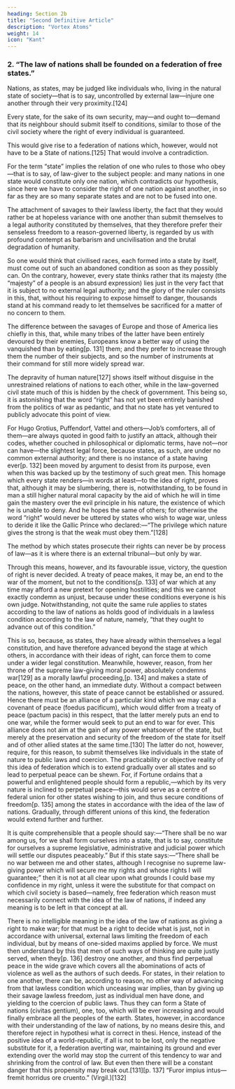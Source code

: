 ```yaml
---
heading: Section 2b
title: "Second Definitive Article" 
description: "Vortex Atoms"
weight: 14
icon: "Kant"
---
```




<!-- SECOND DEFINITIVE ARTICLE OF PERPETUAL PEACE -->

### 2. “The law of nations shall be founded on a federation of free states.”

Nations, as states, may be judged like individuals who, living in the natural state of society—that is to say, uncontrolled by external law—injure one another through their very proximity.[124] 

Every state, for the sake of its own security, may—and ought to—demand that its neighbour should submit itself to conditions, similar to those of the civil society where the right of every individual is guaranteed.

This would give rise to a federation of nations which, however, would not have to be a State of nations.[125] That would involve a contradiction. 

For the term “state” implies the relation of one who rules to those who obey—that is to say, of law-giver to the subject people: and many nations in one state would constitute only one nation, which contradicts our hypothesis, since here we have to consider the right of one nation against another, in so far as they are so many separate states and are not to be fused into one.

The attachment of savages to their lawless liberty, the fact that they would rather be at hopeless variance with one another than submit themselves to a legal authority constituted by themselves, that they therefore prefer their senseless freedom to a reason-governed liberty, is regarded by us with profound contempt as barbarism and uncivilisation and the brutal degradation of humanity. 

So one would think that civilised races, each formed into a state by itself, must come out of such an abandoned condition as soon as they possibly can. On the contrary, however, every state thinks rather that its majesty (the “majesty” of a people is an absurd expression) lies just in the very fact that it is subject to no external legal authority; and the glory of the ruler consists in this, that, without his requiring to expose himself to danger, thousands stand at his command ready to let themselves be sacrificed for a matter of no concern to them.

The difference between the savages of Europe and those of America lies chiefly in this, that, while many tribes of the latter have been entirely devoured by their enemies, Europeans know a better way of using the vanquished than by eating[p. 131] them; and they prefer to increase through them the number of their subjects, and so the number of instruments at their command for still more widely spread war.

The depravity of human nature[127] shows itself without disguise in the unrestrained relations of nations to each other, while in the law-governed civil state much of this is hidden by the check of government. This being so, it is astonishing that the word “right” has not yet been entirely banished from the politics of war as pedantic, and that no state has yet ventured to publicly advocate this point of view. 

For Hugo Grotius, Puffendorf, Vattel and others—Job’s comforters, all of them—are always quoted in good faith to justify an attack, although their codes, whether couched in philosophical or diplomatic terms, have not—nor can have—the slightest legal force, because states, as such, are under no common external authority; and there is no instance of a state having ever[p. 132] been moved by argument to desist from its purpose, even when this was backed up by the testimony of such great men. This homage which every state renders—in words at least—to the idea of right, proves that, although it may be slumbering, there is, notwithstanding, to be found in man a still higher natural moral capacity by the aid of which he will in time gain the mastery over the evil principle in his nature, the existence of which he is unable to deny. And he hopes the same of others; for otherwise the word “right” would never be uttered by states who wish to wage war, unless to deride it like the Gallic Prince who declared:—“The privilege which nature gives the strong is that the weak must obey them.”[128]

The method by which states prosecute their rights can never be by process of law—as it is where there is an external tribunal—but only by war. 

Through this means, however, and its favourable issue, victory, the question of right is never decided. A treaty of peace makes, it may be, an end to the war of the moment, but not to the conditions[p. 133] of war which at any time may afford a new pretext for opening hostilities; and this we cannot exactly condemn as unjust, because under these conditions everyone is his own judge. Notwithstanding, not quite the same rule applies to states according to the law of nations as holds good of individuals in a lawless condition according to the law of nature, namely, “that they ought to advance out of this condition.”

This is so, because, as states, they have already within themselves a legal constitution, and have therefore advanced beyond the stage at which others, in accordance with their ideas of right, can force them to come under a wider legal constitution. Meanwhile, however, reason, from her throne of the supreme law-giving moral power, absolutely condemns war[129] as a morally lawful proceeding,[p. 134] and makes a state of peace, on the other hand, an immediate duty. Without a compact between the nations, however, this state of peace cannot be established or assured. Hence there must be an alliance of a particular kind which we may call a covenant of peace (foedus pacificum), which would differ from a treaty of peace (pactum pacis) in this respect, that the latter merely puts an end to one war, while the former would seek to put an end to war for ever. This alliance does not aim at the gain of any power whatsoever of the state, but merely at the preservation and security of the freedom of the state for itself and of other allied states at the same time.[130] The latter do not, however, require, for this reason, to submit themselves like individuals in the state of nature to public laws and coercion. The practicability or objective reality of this idea of federation which is to extend gradually over all states and so lead to perpetual peace can be shewn. For, if Fortune ordains that a powerful and enlightened people should form a republic,—which by its very nature is inclined to perpetual peace—this would serve as a centre of federal union for other states wishing to join, and thus secure conditions of freedom[p. 135] among the states in accordance with the idea of the law of nations. Gradually, through different unions of this kind, the federation would extend further and further.

It is quite comprehensible that a people should say:—“There shall be no war among us, for we shall form ourselves into a state, that is to say, constitute for ourselves a supreme legislative, administrative and judicial power which will settle our disputes peaceably.” But if this state says:—“There shall be no war between me and other states, although I recognise no supreme law-giving power which will secure me my rights and whose rights I will guarantee;” then it is not at all clear upon what grounds I could base my confidence in my right, unless it were the substitute for that compact on which civil society is based—namely, free federation which reason must necessarily connect with the idea of the law of nations, if indeed any meaning is to be left in that concept at all.

There is no intelligible meaning in the idea of the law of nations as giving a right to make war; for that must be a right to decide what is just, not in accordance with universal, external laws limiting the freedom of each individual, but by means of one-sided maxims applied by force. We must then understand by this that men of such ways of thinking are quite justly served, when they[p. 136] destroy one another, and thus find perpetual peace in the wide grave which covers all the abominations of acts of violence as well as the authors of such deeds. For states, in their relation to one another, there can be, according to reason, no other way of advancing from that lawless condition which unceasing war implies, than by giving up their savage lawless freedom, just as individual men have done, and yielding to the coercion of public laws. Thus they can form a State of nations (civitas gentium), one, too, which will be ever increasing and would finally embrace all the peoples of the earth. States, however, in accordance with their understanding of the law of nations, by no means desire this, and therefore reject in hypothesi what is correct in thesi. Hence, instead of the positive idea of a world-republic, if all is not to be lost, only the negative substitute for it, a federation averting war, maintaining its ground and ever extending over the world may stop the current of this tendency to war and shrinking from the control of law. But even then there will be a constant danger that this propensity may break out.[131][p. 137] “Furor impius intus—fremit horridus ore cruento.” (Virgil.)[132]

